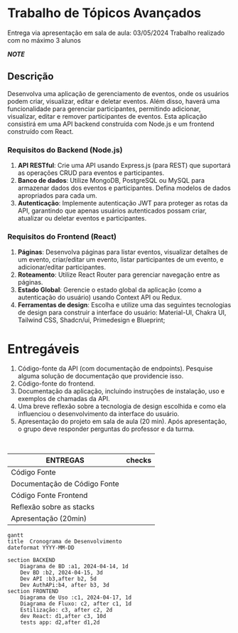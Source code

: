# Trabalho de Tópicos Avançados

Entrega via apresentação em sala de aula: 03/05/2024
Trabalho realizado com no máximo 3 alunos

***NOTE***
## Descrição
Desenvolva uma aplicação de gerenciamento de eventos, onde os usuários podem criar, visualizar, editar e
deletar eventos. Além disso, haverá uma funcionalidade para gerenciar participantes, permitindo adicionar,
visualizar, editar e remover participantes de eventos. Esta aplicação consistirá em uma API backend construída
com Node.js e um frontend construído com React.
### Requisitos do Backend (Node.js)
1. **API RESTful**: Crie uma API usando Express.js (para REST) que suportará as operações CRUD para
eventos e participantes.
2. **Banco de dados**: Utilize MongoDB, PostgreSQL ou MySQL para armazenar dados dos eventos e
participantes. Defina modelos de dados apropriados para cada um.
3. **Autenticação**: Implemente autenticação JWT para proteger as rotas da API, garantindo que apenas
usuários autenticados possam criar, atualizar ou deletar eventos e participantes.
### Requisitos do Frontend (React)
1. **Páginas**: Desenvolva páginas para listar eventos, visualizar detalhes de um evento, criar/editar um
evento, listar participantes de um evento, e adicionar/editar participantes.
2. **Roteamento**: Utilize React Router para gerenciar navegação entre as páginas.
3. **Estado Global**: Gerencie o estado global da aplicação (como a autenticação do usuário) usando
Context API ou Redux.
4. **Ferramentas de design**: Escolha e utilize uma das seguintes tecnologias de design para construir a
interface do usuário: Material-UI, Chakra UI, Tailwind CSS, Shadcn/ui, Primedesign e Blueprint;
# Entregáveis
1. Código-fonte da API (com documentação de endpoints). Pesquise alguma solução de documentação
que providencie isso.
2. Código-fonte do frontend.
3. Documentação da aplicação, incluindo instruções de instalação, uso e exemplos de chamadas da API.
4. Uma breve reflexão sobre a tecnologia de design escolhida e como ela influenciou o desenvolvimento
da interface do usuário.
5. Apresentação do projeto em sala de aula (20 min). Após apresentação, o grupo deve responder
perguntas do professor e da turma.
<br>

| **ENTREGAS**| checks |
|-------------|--------|
|Código Fonte |  |
|Documentação de Código Fonte| |
|Código Fonte Frontend||
|Reflexão sobre as stacks||
|Apresentação (20min)||

```mermaid
gantt 
title  Cronograma de Desenvolvimento
dateformat YYYY-MM-DD

section BACKEND
    Diagrama de BD :a1, 2024-04-14, 1d
    Dev BD :b2, 2024-04-15, 3d
    Dev API :b3,after b2, 5d
    Dev AuthAPi:b4, after b3, 3d
section FRONTEND
    Diagrama de Uso :c1, 2024-04-17, 1d
    Diagrama de Fluxo: c2, after c1, 1d
    Estilização: c3, after c2, 2d
    dev React: d1,after c3, 10d
    tests app: d2,after d1,2d

```
